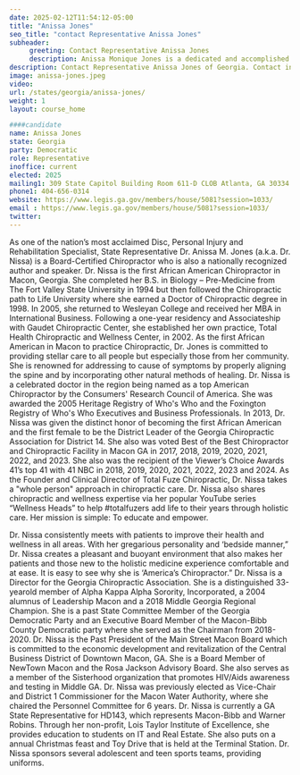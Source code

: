 ```yaml
---
date: 2025-02-12T11:54:12-05:00
title: "Anissa Jones"
seo_title: "contact Representative Anissa Jones"
subheader:
     greeting: Contact Representative Anissa Jones
     description: Anissa Monique Jones is a dedicated and accomplished politician currently serving as a member of the Georgia House of Representatives for the 143rd district. She assumed office on January 13, 2025. Her current term ends on January 11, 2027.
description: Contact Representative Anissa Jones of Georgia. Contact information for Anissa Jones includes email address, phone number, and mailing address.
image: anissa-jones.jpeg
video:
url: /states/georgia/anissa-jones/
weight: 1
layout: course_home

####candidate
name: Anissa Jones
state: Georgia
party: Democratic
role: Representative
inoffice: current
elected: 2025
mailing1: 309 State Capitol Building Room 611-D CLOB Atlanta, GA 30334
phone1: 404-656-0314
website: https://www.legis.ga.gov/members/house/5081?session=1033/
email : https://www.legis.ga.gov/members/house/5081?session=1033/
twitter: 
---
```

As one of the nation’s most acclaimed Disc, Personal Injury and Rehabilitation Specialist, State
Representative Dr. Anissa M. Jones (a.k.a. Dr. Nissa) is a Board-Certified Chiropractor who is
also a nationally recognized author and speaker.
Dr. Nissa is the first African American Chiropractor in Macon, Georgia. She completed her B.S.
in Biology – Pre-Medicine from The Fort Valley State University in 1994 but then followed the
Chiropractic path to Life University where she earned a Doctor of Chiropractic degree in 1998.
In 2005, she returned to Wesleyan College and received her MBA in International Business.
Following a one-year residency and Associateship with Gaudet Chiropractic Center, she
established her own practice, Total Health Chiropractic and Wellness Center, in 2002. As the
first African American in Macon to practice Chiropractic, Dr. Jones is committed to providing
stellar care to all people but especially those from her community. She is renowned for
addressing to cause of symptoms by properly aligning the spine and by incorporating other
natural methods of healing.
Dr. Nissa is a celebrated doctor in the region being named as a top American Chiropractor by the
Consumers' Research Council of America. She was awarded the 2005 Heritage Registry of
Who's Who and the Foxington Registry of Who's Who Executives and Business Professionals. In
2013, Dr. Nissa was given the distinct honor of becoming the first African American and the first
female to be the District Leader of the Georgia Chiropractic Association for District 14. She also
was voted Best of the Best Chiropractor and Chiropractic Facility in Macon GA in 2017, 2018,
2019, 2020, 2021, 2022, and 2023. She also was the recipient of the Viewer’s Choice Awards
41’s top 41 with 41 NBC in 2018, 2019, 2020, 2021, 2022, 2023 and 2024.
As the Founder and Clinical Director of Total Fuze Chiropractic, Dr. Nissa takes a "whole
person" approach in chiropractic care. Dr. Nissa also shares chiropractic and wellness expertise
via her popular YouTube series “Wellness Heads” to help #totalfuzers add life to their years
through holistic care. Her mission is simple: To educate and empower.

Dr. Nissa consistently meets with patients to improve their health and wellness in all areas. With
her gregarious personality and ‘bedside manner,” Dr. Nissa creates a pleasant and buoyant
environment that also makes her patients and those new to the holistic medicine experience
comfortable and at ease. It is easy to see why she is ‘America’s Chiropractor.”
Dr. Nissa is a Director for the Georgia Chiropractic Association. She is a distinguished 33-yearold member of Alpha Kappa Alpha Sorority, Incorporated, a 2004 alumnus of Leadership Macon
and a 2018 Middle Georgia Regional Champion. She is a past State Committee Member of the
Georgia Democratic Party and an Executive Board Member of the Macon-Bibb County
Democratic party where she served as the Chairman from 2018-2020. Dr. Nissa is the Past
President of the Main Street Macon Board which is committed to the economic development and
revitalization of the Central Business District of Downtown Macon, GA. She is a Board Member
of NewTown Macon and the Rosa Jackson Advisory Board. She also serves as a member of the
Sisterhood organization that promotes HIV/Aids awareness and testing in Middle GA. Dr. Nissa
was previously elected as Vice-Chair and District 1 Commissioner for the Macon Water
Authority, where she chaired the Personnel Committee for 6 years. Dr. Nissa is currently a GA
State Representative for HD143, which represents Macon-Bibb and Warner Robins. Through her
non-profit, Lois Taylor Institute of Excellence, she provides education to students on IT and Real
Estate. She also puts on a annual Christmas feast and Toy Drive that is held at the Terminal
Station. Dr. Nissa sponsors several adolescent and teen sports teams, providing uniforms.
